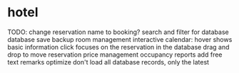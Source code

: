 # hotel
 
TODO:
	change reservation name to booking?
	search and filter for database
	database save backup
	room management
	interactive calendar:
		hover shows basic information
		click focuses on the reservation in the database
		drag and drop to move reservation
	price management
	occupancy reports
	add free text remarks
	optimize
		don't load all database records, only the latest
